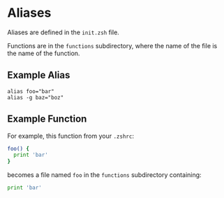 Aliases
=======

Aliases are defined in the `init.zsh` file.

Functions are in the `functions` subdirectory, where the name of the
file is the name of the function.

Example Alias
-------------

```
alias foo="bar"
alias -g baz="boz"
```

Example Function
----------------

For example, this function from your `.zshrc`:

```zsh
foo() {
  print 'bar'
}
```

becomes a file named `foo` in the `functions` subdirectory containing:

```zsh
print 'bar'
```
